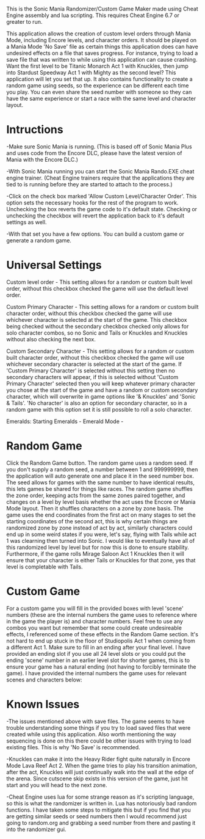 This is the Sonic Mania Randomizer/Custom Game Maker made using Cheat Engine assembly and lua scripting.
This requires Cheat Engine 6.7 or greater to run.

This application allows the creation of custom level orders through Mania Mode, including Encore levels,
and character orders. It should be played on a Mania Mode 'No Save' file as certain things this 
application does can have undesired effects on a file that saves progress. For instance, trying to load a 
save file that was written to while using this application can cause crashing. Want the first level to 
be Titanic Monarch Act 1 with Knuckles, then jump into Stardust Speedway Act 1 with Mighty as the second 
level? This application will let you set that up. It also contains functionality to create a random game 
using seeds, so the experience can be different each time you play. You can even share the seed number 
with someone so they can have the same experience or start a race with the same level and character layout.

Intructions
========================================================================================================
-Make sure Sonic Mania is running. (This is based off of Sonic Mania Plus and uses code from the Encore 
	DLC, please have the latest version of Mania with the Encore DLC.)

-With Sonic Mania running you can start the Sonic Mania Rando.EXE cheat engine trainer. (Cheat Engine 
	trainers require that the applications they are tied to is running before they are started to 
	attach to the process.)

-Click on the check box marked 'Allow Custom Level/Character Order'. This option sets the necessary hooks
	for the rest of the program to work. Unchecking the box reverts the game code to it's default
	state. Checking or unchecking the checkbox will revert the application back to it's default 
	settings as well.

-With that set you have a few options. You can build a custom game or generate a random game.

Universal Settings
========================================================================================================
Custom level order - This setting allows for a random or custom built level order, without this checkbox 
	checked the game will use the default level order.
	
Custom Primary Character - This setting allows for a random or custom built character order, without
	this checkbox checked the game will use whichever character is selected at the start of the game.
	This checkbox being checked without the secondary checkbox checked only allows for solo character
	combos, so no Sonic and Tails or Knuckles and Knuckles without also checking the next box.
	
Custom Secondary Character - This setting allows for a random or custom built character order, without
	this checkbox checked the game will use whichever secondary character is selected at the start 
	of the game. If 'Custom Primary Character' is selected without this setting then no secondary
	characters will appear, if this is selected without 'Custom Primary Character' selected then 
	you will keep whatever primary character you chose at the start of the game and have a random
	or custom secondary character, which will overwrite in game options like '& Knuckles' and 'Sonic
	& Tails'. 'No character' is also an option for secondary character, so in a random game with this 
	option set it is still possible to roll a solo character.
	
Emeralds:
Starting Emeralds - 
Emerald Mode -
	
Random Game
========================================================================================================
Click the Random Game button. The random game uses a random seed. If you don't supply a random seed, a 
number between 1 and 999999999, then the application will auto generate one and place it in the seed
number box. The seed allows for games with the same number to have identical results, this lets games
be shared for things like races. The random game shuffles the zone order, keeping acts from the same
zones paired together, and changes on a level by level basis whether the act uses the Encore or Mania
Mode layout. Then it shuffles characters on a zone by zone basis. The game uses the end coordinates 
from the first act on many stages to set the starting coordinates of the second act, this is why certain
things are randomized zone by zone instead of act by act, similarly characters could end up in some 
weird states if you were, let's say, flying with Tails while act 1 was clearning then turned into Sonic.
I would like to eventually have all of this randomized level by level but for now this is done to ensure
stability. Furthermore, if the game rolls Mirage Saloon Act 1 Knuckles then it will ensure that your 
character is either Tails or Knuckles for that zone, yes that level is completable with Tails. 

Custom Game
=======================================================================================================
For a custom game you will fill in the provided boxes with level 'scene' numbers (these are the 
internal numbers the game uses to reference where in the game the player is) and character numbers.
Feel free to use any combos you want but remember that some could create undesireable effects, I 
referenced some of these effects in the Random Game section. It's not hard to end up stuck in the floor
of Studiopolis Act 1 when coming from a different Act 1. Make sure to fill in an ending after your final
level. I have provided an ending slot if you use all 24 level slots or you could put the ending 'scene'
number in an earlier level slot for shorter games, this is to ensure your game has a natural ending (not
having to forcibly terminate the game). I have provided the internal numbers the game uses for relevant
scenes and characters below:

Known Issues
=======================================================================================================
-The issues mentioned above with save files. The game seems to have trouble understanding some things 
	if you try to load saved files that were created while using this application. Also worth 
	mentioning the way sequencing is done on this there could be other issues with trying to load 
	existing files. This is why 'No Save' is recommended.
	
-Knuckles can make it into the Heavy Rider fight quite naturally in Encore Mode Lava Reef Act 2. When
	the game tries to play his transition animation, after the act, Knuckles will just continually 
	walk into the wall at the edge of the arena. Since cutscene skip exists in this version of the 
	game, just hit start and you will head to the next zone.
	
-Cheat Engine uses lua for some strange reason as it's scripting language, so this is what the 
	randomizer is written in. Lua has notoriously bad random functions. I have taken some steps
	to mitigate this but if you find that you are getting similar seeds or seed numbers then I
	would recommend just going to random.org and grabbing a seed number from there and pasting
	it into the randomizer gui.
